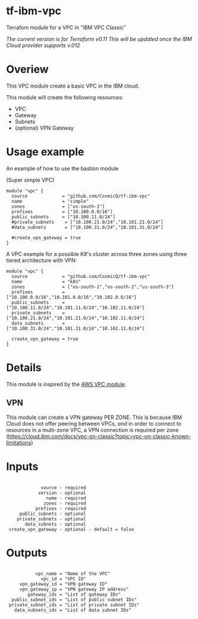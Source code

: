 # tf-ibm-vpc
Terrafom module for a VPC in "IBM VPC Classic"

_The current version is for Terraform v0.11_
_This will be updated once the IBM Cloud provider supports v.012_

# Overiew
This VPC module create a basic VPC in the IBM cloud.

This module will create the following resources:
* VPC
* Gateway
* Subnets
* (optional) VPN Gateway

# Usage example
An example of how to use the bastion module

(Super simple VPC)
```hcl
module "vpc" {
  source             = "github.com/CosmicQ/tf-ibm-vpc"
  name               = "simple"
  zones              = ["us-south-1"]
  prefixes           = ["10.100.0.0/16"]
  public_subnets     = ["10.100.11.0/24"]
  #private_subnets    = ["10.100.21.0/24","10.101.21.0/24"]
  #data_subnets       = ["10.100.31.0/24","10.101.31.0/24"]

  #create_vpn_gateway = true
}
```
A VPC example for a possible K8's cluster across three zones using three tiered architecture with VPN:
```hcl
module "vpc" {
  source             = "github.com/CosmicQ/tf-ibm-vpc"
  name               = "k8s"
  zones              = ["us-south-1","us-south-2","us-south-3"]
  prefixes           = ["10.100.0.0/16","10.101.0.0/16","10.102.0.0/16"]
  public_subnets     = ["10.100.11.0/24","10.101.11.0/24","10.102.11.0/24"]
  private_subnets    = ["10.100.21.0/24","10.101.21.0/24","10.102.11.0/24"]
  data_subnets       = ["10.100.31.0/24","10.101.31.0/24","10.102.11.0/24"]

  create_vpn_gateway = true
}
```


# Details
This module is inspired by the [AWS VPC module](https://github.com/terraform-aws-modules/terraform-aws-vpc).  

## VPN
This module can create a VPN gateway PER ZONE.  This is because IBM Cloud does not offer peering between VPCs, _and_ 
in order to connect to resources in a multi-zone VPC, a VPN connection is required per zone (https://cloud.ibm.com/docs/vpc-on-classic?topic=vpc-on-classic-known-limitations)

# Inputs
```

             source - required
            version - optional
               name - required
              zones - required
           prefixes - required
     public_subnets - optional
    private_subnets - optional
       data_subnets - optional
 create_vpn_gateway - optional - default = false

```

# Outputs
```

           vpc_name = "Name of the VPC"
             vpc_id = "VPC ID"
     vpn_gateway_id = "VPN gateway ID"
     vpn_gateway_ip = "VPN gateway IP address"
        gateway_ids = "List of gateway IDs"
  public_subnet_ids = "List of public subnet IDs"
 private_subnet_ids = "List of private subnet IDs"
   data_subnets_ids = "List of data subnet IDs"

```